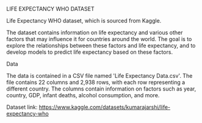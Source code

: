 LIFE EXPECTANCY WHO DATASET

Life Expectancy WHO dataset, which is sourced from Kaggle.

The dataset contains information on life expectancy and various other factors that may influence it for countries around the world. The goal is to explore the relationships between these factors and life expectancy, and to develop models to predict life expectancy based on these factors.

Data


The data is contained in a CSV file named 'Life Expectancy Data.csv'. The file contains 22 columns and 2,938 rows, with each row representing a different country. The columns contain information on factors such as year, country, GDP, infant deaths, alcohol consumption, and more.

Dataset link: https://www.kaggle.com/datasets/kumarajarshi/life-expectancy-who
